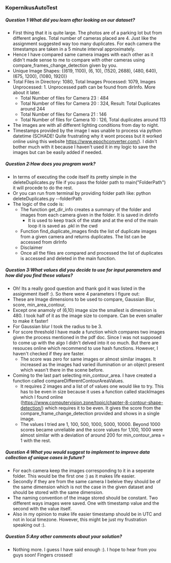 ### KopernikusAutoTest

##### Question 1:What did you learn after looking on our dataset?

* First thing that it is quite large. The photos are of a parking lot but from different angles. Total number of cameras placed are 4. Just like the assignment suggested way too many duplicates. For each camera the timestamps are taken in a 5 minute interval approximately.
* Hence I have compared same camera images with each other as it didn't made sense to me to compare with other cameras using compare_frames_change_detection given by you.
* Unique Image Shapes: {(619, 1100), (6, 10), (1520, 2688), (480, 640), (675, 1200), (1080, 1920)}
* Total Files in Directory: 1080, Total Images Processed: 1079, Images Unprocessed: 1. Unprocessed path can be found from dirInfo. More about it later.
  *  Total Number of files for Camera 23 : 484
  *  Total Number of files for Camera 20 : 324, Result: Total Duplicates around 244
  *  Total Number of files for Camera 21 : 146
  *  Total Number of files for Camera 10 : 126, Total duplicates around 113
*  The images are with all different lighting conditions from day to night.
*  Timestamps provided by the image I was unable to process via python datetime (SCHADE! Quite frustrating why it wont process but it worked online using this website https://www.epochconverter.com/). I didn't bother much with it because I haven't used it in my logic to save the images but can be easily added if needed. 
  
##### Question 2:How does you program work?

* In terms of executing the code itself its pretty simple in the deleteDuplicates.py file if you pass the folder path to main("FolderPath") it will procede to do the rest.
* Or you can run from terminal by providing folder path like: python deleteDuplicates.py --folderPath 
* The logic of the code is:
  * The function get_dir_info creates a summary of the folder and images from each camera given in the folder. It is saved in dirInfo
    * It is used to keep track of the state and at the end of the main loop it is saved as .pkl in the cwd
  * Function find_duplicate_images finds the list of duplicate images from a given camera and returns duplicates. The list can be accessed from dirInfo
  * Disclaimer
  * Once all the files are compared and processed  the list of duplicates is accessed and deleted in the main function.

##### Question 3:What values did you decide to use for input parameters and how did you find these values?

* Oh! Its a really good question and thank god it was listed in the assignment itself :). So there were 4 parameters I figure out:
* These are Image dimensions to be used to compare, Gaussian Blur, score, min_area_contour,
* Except one anamoly of (6,10) image size the smallest is dimension is 480. I took half of it as the image size to compare. Can be even smaller to make it faster! 
* For Gaussian blur I took the radius to be 3. 
* For score threshold I have made a function which compares two images given the process mentioned in the pdf doc. Since I was not supposed to come up with the algo I didn't delved into it oo much. But there are resouces online which recommend to use hash functions. However, I haven't checked if they are faster.
  * The score was zero for same images or almost similar images. It increased as the images had varied illumination or an object present which wasn't there in the scene before.
* Coming to the last part selecting min_contour_area. I have created a function called compareDifferentContourAreaValues.
  * It requires 2 images and a list of  of values one would like to try. This has to be even in size because it uses a function called stackImages which I found online (https://www.computervision.zone/topic/chapter-8-contour-shape-detection/) which requires it to be even. It gives the score from the compare_frame_change_detection provided and shows in a single image.
  * The values I tried are 1, 100, 500, 1000, 5000, 10000. Beyond 1000 scores became unreliable and the score values for 1,100, 1000 were almost similar with a deviation of around 200 for min_contour_area = 1 with the rest.
   
##### Question 4:What you would suggest to implement to improve data collection of unique cases in future?

* For each camera keep the images corresponding to it in a seperate folder. This would be the first one :) as it makes life easier.
* Secondly if they are from the same camera I beleive they should be of the same dimension which is not the case in the given dataset and should be stored with the same dimension.
* The naming convention of the image stored should be constant. Two different ways images were saved. One with timestamp value and the second with the value itself.
* Also in my opinion to make life easier timestamp should be in UTC and not in local timezone. However, this might be just my frustration speaking out :). 

 
##### Question 5:Any other comments about your solution?
* Nothing more. I guess I have said enough :). I hope to hear from you guys soon! Fingers crossed!
